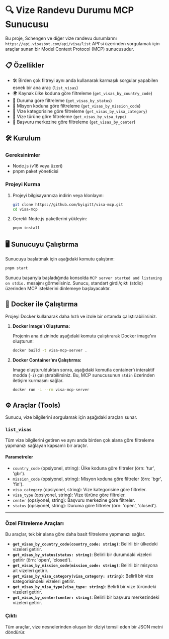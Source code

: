 # 🔍 Vize Randevu Durumu MCP Sunucusu

Bu proje, Schengen ve diğer vize randevu durumlarını `https://api.visasbot.com/api/visa/list` API'si üzerinden sorgulamak için araçlar sunan bir Model Context Protocol (MCP) sunucusudur.

## 📋 Özellikler

- 🛠️ Birden çok filtreyi aynı anda kullanarak karmaşık sorgular yapabilen esnek bir ana araç (`list_visas`)
- 🌍 Kaynak ülke koduna göre filtreleme (`get_visas_by_country_code`)
- 🚦 Duruma göre filtreleme (`get_visas_by_status`)
- 🏢 Misyon koduna göre filtreleme (`get_visas_by_mission_code`)
- 🛂 Vize kategorisine göre filtreleme (`get_visas_by_visa_category`)
- 📄 Vize türüne göre filtreleme (`get_visas_by_visa_type`)
- 📍 Başvuru merkezine göre filtreleme (`get_visas_by_center`)

## 🛠️ Kurulum

### Gereksinimler

- Node.js (v16 veya üzeri)
- pnpm paket yöneticisi

### Projeyi Kurma

1.  Projeyi bilgisayarınıza indirin veya klonlayın:

    ```bash
    git clone https://github.com/byigitt/visa-mcp.git
    cd visa-mcp
    ```

2.  Gerekli Node.js paketlerini yükleyin:

    ```bash
    pnpm install
    ```

## 🖥️ Sunucuyu Çalıştırma

Sunucuyu başlatmak için aşağıdaki komutu çalıştırın:

```bash
pnpm start
```

Sunucu başarıyla başladığında konsolda `MCP server started and listening on stdio.` mesajını görmelisiniz. Sunucu, standart girdi/çıktı (stdio) üzerinden MCP isteklerini dinlemeye başlayacaktır.

## 🐳 Docker ile Çalıştırma

Projeyi Docker kullanarak daha hızlı ve izole bir ortamda çalıştırabilirsiniz.

1.  **Docker Image'ı Oluşturma:**

    Projenin ana dizininde aşağıdaki komutu çalıştırarak Docker image'ını oluşturun:

    ```bash
    docker build -t visa-mcp-server .
    ```

2.  **Docker Container'ını Çalıştırma:**

    Image oluşturulduktan sonra, aşağıdaki komutla container'ı interaktif modda (`-i`) çalıştırabilirsiniz. Bu, MCP sunucusunun `stdin` üzerinden iletişim kurmasını sağlar.

    ```bash
    docker run -i --rm visa-mcp-server
    ```

## ⚙️ Araçlar (Tools)

Sunucu, vize bilgilerini sorgulamak için aşağıdaki araçları sunar.

### `list_visas`

Tüm vize bilgilerini getiren ve aynı anda birden çok alana göre filtreleme yapmanızı sağlayan kapsamlı bir araçtır.

#### Parametreler

-   `country_code` (opsiyonel, string): Ülke koduna göre filtreler (örn: 'tur', 'gbr').
-   `mission_code` (opsiyonel, string): Misyon koduna göre filtreler (örn: 'bgr', 'fin').
-   `visa_category` (opsiyonel, string): Vize kategorisine göre filtreler.
-   `visa_type` (opsiyonel, string): Vize türüne göre filtreler.
-   `center` (opsiyonel, string): Başvuru merkezine göre filtreler.
-   `status` (opsiyonel, string): Duruma göre filtreler (örn: 'open', 'closed').

---

### Özel Filtreleme Araçları

Bu araçlar, tek bir alana göre daha basit filtreleme yapmanızı sağlar.

-   **`get_visas_by_country_code(country_code: string)`**: Belirli bir ülkedeki vizeleri getirir.
-   **`get_visas_by_status(status: string)`**: Belirli bir durumdaki vizeleri getirir (örn: 'open', 'closed').
-   **`get_visas_by_mission_code(mission_code: string)`**: Belirli bir misyona ait vizeleri getirir.
-   **`get_visas_by_visa_category(visa_category: string)`**: Belirli bir vize kategorisindeki vizeleri getirir.
-   **`get_visas_by_visa_type(visa_type: string)`**: Belirli bir vize türündeki vizeleri getirir.
-   **`get_visas_by_center(center: string)`**: Belirli bir başvuru merkezindeki vizeleri getirir.

### Çıktı

Tüm araçlar, vize nesnelerinden oluşan bir diziyi temsil eden bir JSON metni döndürür.